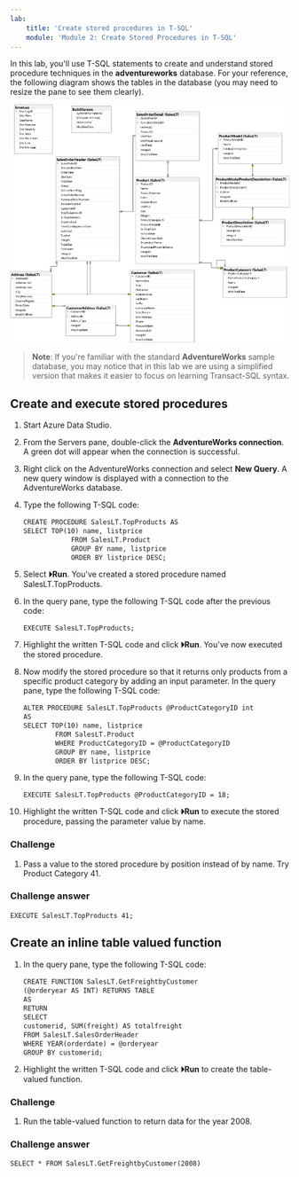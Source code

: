 ```yaml
---
lab:
    title: 'Create stored procedures in T-SQL'
    module: 'Module 2: Create Stored Procedures in T-SQL'
---
```


In this lab, you'll use T-SQL statements to create and understand stored procedure techniques in the **adventureworks** database. For your reference, the following diagram shows the tables in the database (you may need to resize the pane to see them clearly).

![An entity relationship diagram of the adventureworks database](./images/adventureworks-erd.png)

> **Note**: If you're familiar with the standard **AdventureWorks** sample database, you may notice that in this lab we are using a simplified version that makes it easier to focus on learning Transact-SQL syntax.

## Create and execute stored procedures

1. Start Azure Data Studio.
1. From the Servers pane, double-click the **AdventureWorks connection**. A green dot will appear when the connection is successful.
1. Right click on the AdventureWorks connection and select **New Query**. A new query window is displayed with a connection to the AdventureWorks database.
1. Type the following T-SQL code:
    
    ``` 
    CREATE PROCEDURE SalesLT.TopProducts AS
    SELECT TOP(10) name, listprice
        		FROM SalesLT.Product
        		GROUP BY name, listprice
        		ORDER BY listprice DESC;
    ```
    
1. Select **&#x23f5;Run**. You've created a stored procedure named SalesLT.TopProducts.
1. In the query pane, type the following T-SQL code after the previous code:

    ```
    EXECUTE SalesLT.TopProducts;
    ```

1. Highlight the written T-SQL code and click **&#x23f5;Run**. You've now executed the stored procedure.
1. Now modify the stored procedure so that it returns only products from a specific product category by adding an input parameter. In the query pane, type the following T-SQL code:

    ```
    ALTER PROCEDURE SalesLT.TopProducts @ProductCategoryID int
    AS
    SELECT TOP(10) name, listprice
        	FROM SalesLT.Product
            WHERE ProductCategoryID = @ProductCategoryID 
        	GROUP BY name, listprice
        	ORDER BY listprice DESC; 
    ```
    
1. In the query pane, type the following T-SQL code:

    ```
    EXECUTE SalesLT.TopProducts @ProductCategoryID = 18;
    ```

1. Highlight the written T-SQL code and click **&#x23f5;Run** to execute the stored procedure, passing the parameter value by name.

### Challenge

1. Pass a value to the stored procedure by position instead of by name. Try Product Category 41.

### Challenge answer

```
EXECUTE SalesLT.TopProducts 41;
```

## Create an inline table valued function

1. In the query pane, type the following T-SQL code:

    ```
    CREATE FUNCTION SalesLT.GetFreightbyCustomer
    (@orderyear AS INT) RETURNS TABLE
    AS
    RETURN
    SELECT
    customerid, SUM(freight) AS totalfreight
    FROM SalesLT.SalesOrderHeader
    WHERE YEAR(orderdate) = @orderyear
    GROUP BY customerid; 
    ```

1. Highlight the written T-SQL code and click **&#x23f5;Run** to create the table-valued function.

### Challenge

1. Run the table-valued function to return data for the year 2008.

### Challenge answer

```
SELECT * FROM SalesLT.GetFreightbyCustomer(2008)
```
